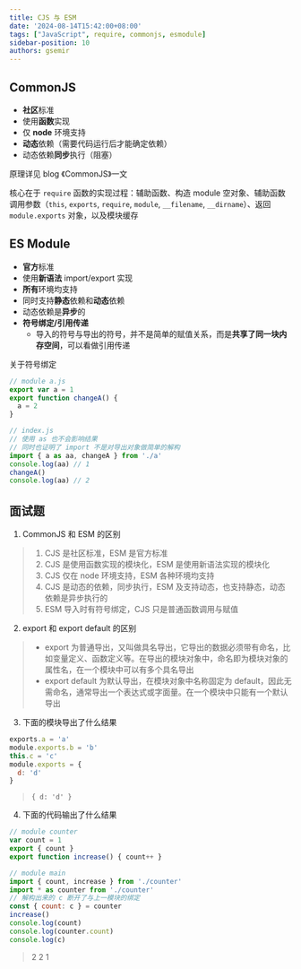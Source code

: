 ```yaml
---
title: CJS 与 ESM
date: '2024-08-14T15:42:00+08:00'
tags: ["JavaScript", require, commonjs, esmodule]
sidebar-position: 10
authors: gsemir
---
```


## CommonJS

- **社区**标准
- 使用**函数**实现
- 仅 **node** 环境支持
- **动态**依赖（需要代码运行后才能确定依赖）
- 动态依赖**同步**执行（阻塞）

原理详见 blog 《CommonJS》一文

核心在于 `require` 函数的实现过程：辅助函数、构造 module 空对象、辅助函数调用参数（`this`, `exports`, `require`, `module`, `__filename`, `__dirname`）、返回 `module.exports` 对象，以及模块缓存

## ES Module

- **官方**标准
- 使用**新语法** import/export 实现
- **所有**环境均支持
- 同时支持**静态**依赖和**动态**依赖
- 动态依赖是**异步**的
- **符号绑定/引用传递**
  - 导入的符号与导出的符号，并不是简单的赋值关系，而是**共享了同一块内存空间**，可以看做引用传递

关于符号绑定

```js
// module a.js
export var a = 1
export function changeA() {
  a = 2
}

// index.js
// 使用 as 也不会影响结果
// 同时也证明了 import 不是对导出对象做简单的解构
import { a as aa, changeA } from './a'
console.log(aa) // 1
changeA()
console.log(aa) // 2
```

## 面试题

1. CommonJS 和 ESM 的区别

> 1. CJS 是社区标准，ESM 是官方标准
> 2. CJS 是使用函数实现的模块化，ESM 是使用新语法实现的模块化
> 3. CJS 仅在 node 环境支持，ESM 各种环境均支持
> 4. CJS 是动态的依赖，同步执行，ESM 及支持动态，也支持静态，动态依赖是异步执行的
> 5. ESM 导入时有符号绑定，CJS 只是普通函数调用与赋值

2. export 和 export default 的区别

> - export 为普通导出，又叫做具名导出，它导出的数据必须带有命名，比如变量定义、函数定义等。在导出的模块对象中，命名即为模块对象的属性名，在一个模块中可以有多个具名导出
> - export default 为默认导出，在模块对象中名称固定为 default，因此无需命名，通常导出一个表达式或字面量。在一个模块中只能有一个默认导出

3. 下面的模块导出了什么结果

```js
exports.a = 'a'
module.exports.b = 'b'
this.c = 'c'
module.exports = {
  d: 'd'
}
```

> `{ d: 'd' }`

4. 下面的代码输出了什么结果

```js
// module counter
var count = 1
export { count }
export function increase() { count++ }

// module main
import { count, increase } from './counter'
import * as counter from './counter'
// 解构出来的 c 断开了与上一模块的绑定
const { count: c } = counter
increase()
console.log(count)
console.log(counter.count)
console.log(c)
```

> 2 2 1